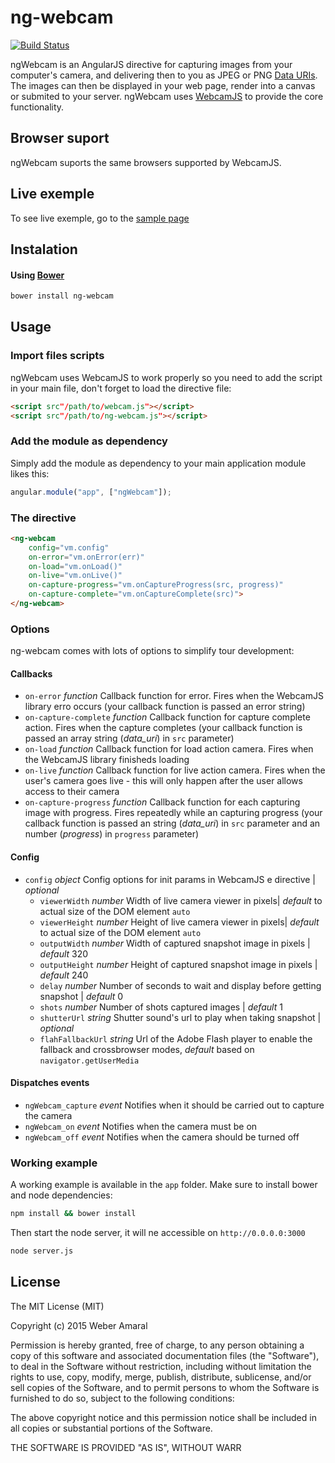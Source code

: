 # ng-webcam

[![Build Status](https://travis-ci.org/weberamaral/ng-webcam.svg?branch=master)](https://travis-ci.org/weberamaral/ng-webcam)

ngWebcam is an AngularJS directive for capturing images from your computer's camera, and delivering then to you as JPEG 
 or PNG [Data URIs](https://en.wikipedia.org/wiki/Data_URI_scheme). The images can then be displayed in your web page, render 
 into a canvas or submited to your server. ngWebcam uses [WebcamJS](https://github.com/jhuckaby/webcamjs) to provide the 
 core functionality.
 
## Browser suport
 
ngWebcam suports the same browsers supported by WebcamJS. 


## Live exemple

To see live exemple, go to the [sample page](http://www.google.com)

## Instalation

#### Using [Bower](http://bower.io)

```bash
bower install ng-webcam
```

## Usage

### Import files scripts

ngWebcam uses WebcamJS to work properly so you need to add the script in your main file, don't forget to load the directive file:

```html
<script src"/path/to/webcam.js"></script>
<script src"/path/to/ng-webcam.js"></script>
```

### Add the module as dependency

Simply add the module as dependency to your main application module likes this:
```javascript
angular.module("app", ["ngWebcam"]);
```

### The directive

```html
<ng-webcam 
    config="vm.config"
    on-error="vm.onError(err)"
    on-load="vm.onLoad()"
    on-live="vm.onLive()"
    on-capture-progress="vm.onCaptureProgress(src, progress)"
    on-capture-complete="vm.onCaptureComplete(src)">
</ng-webcam>
```

### Options

ng-webcam comes with lots of options to simplify tour development:

#### Callbacks

* `on-error` _function_ Callback function for error. Fires when the WebcamJS library erro occurs 
(your callback function is passed an error string)
* `on-capture-complete` _function_ Callback function for capture complete action. Fires when the capture completes
(your callback function is passed an array string (_data_uri_) in `src` parameter)
* `on-load` _function_ Callback function for load action camera. Fires when the WebcamJS library finisheds loading
* `on-live` _function_ Callback function for live action camera. Fires when the user's camera goes live - this will only
happen after the user allows access to their camera
* `on-capture-progress` _function_ Callback function for each capturing image with progress. Fires repeatedly while an capturing
progress (your callback function is passed an string (_data_uri_) in `src` parameter and an number (_progress_) in `progress`
parameter)

#### Config

* `config` _object_ Config options for init params in WebcamJS e directive | _optional_
    - `viewerWidth` _number_ Width of live camera viewer in pixels| _default_ to actual size of the DOM element `auto`
    - `viewerHeight` _number_ Height of live camera viewer in pixels| _default_ to actual size of the DOM element `auto`
    - `outputWidth` _number_ Width of captured snapshot image in pixels | _default_ 320
    - `outputHeight` _number_ Height of captured snapshot image in pixels | _default_ 240
    - `delay` _number_ Number of seconds to wait and display before getting snapshot | _default_ 0
    - `shots` _number_ Number of shots captured images | _default_ 1
    - `shutterUrl` _string_ Shutter sound's url to play when taking snapshot | _optional_
    - `flahFallbackUrl` _string_ Url of the Adobe Flash player to enable the fallback and crossbrowser modes, _default_ 
    based on `navigator.getUserMedia`

#### Dispatches events

* `ngWebcam_capture` _event_ Notifies when it should be carried out to capture the camera
* `ngWebcam_on` _event_ Notifies when the camera must be on
* `ngWebcam_off` _event_ Notifies when the camera should be turned off

### Working example

A working example is available in the `app` folder. Make sure to install bower and node dependencies:

```bash
npm install && bower install
```

Then start the node server, it will ne accessible on `http://0.0.0.0:3000`

```bash
node server.js
```

## License

The MIT License (MIT)

Copyright (c) 2015 Weber Amaral

Permission is hereby granted, free of charge, to any person obtaining a copy of this software and associated documentation files (the "Software"), to deal in the Software without restriction, including without limitation the rights to use, copy, modify, merge, publish, distribute, sublicense, and/or sell copies of the Software, and to permit persons to whom the Software is furnished to do so, subject to the following conditions:

The above copyright notice and this permission notice shall be included in all copies or substantial portions of the Software.

THE SOFTWARE IS PROVIDED "AS IS", WITHOUT WARR